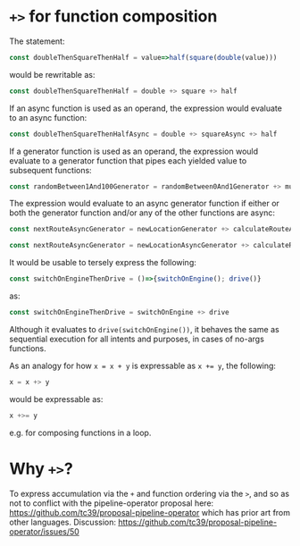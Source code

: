 # `+>` for function composition

The statement:

```javascript
const doubleThenSquareThenHalf = value=>half(square(double(value)))
```

would be rewritable as:

```javascript
const doubleThenSquareThenHalf = double +> square +> half
```

If an async function is used as an operand, the expression would evaluate to an async function:

```javascript
const doubleThenSquareThenHalfAsync = double +> squareAsync +> half
```

If a generator function is used as an operand, the expression would evaluate to a generator function that pipes each yielded value to subsequent functions:

```javascript
const randomBetween1And100Generator = randomBetween0And1Generator +> multiplyBy100
```

The expression would evaluate to an async generator function if either or both the generator function and/or any of the other functions are async:

```javascript
const nextRouteAsyncGenerator = newLocationGenerator +> calculateRouteAsync //sync generator, async function
```

```javascript
const nextRouteAsyncGenerator = newLocationAsyncGenerator +> calculateRoute //async generator, sync function
```

It would be usable to tersely express the following:

```javascript
const switchOnEngineThenDrive = ()=>{switchOnEngine(); drive()}
```

as:

```javascript
const switchOnEngineThenDrive = switchOnEngine +> drive
```

Although it evaluates to `drive(switchOnEngine())`, it behaves the same as sequential execution for all intents and purposes, in cases of no-args functions.

As an analogy for how `x = x + y` is expressable as `x += y`, the following:

```javascript
x = x +> y
```

would be expressable as:

```javascript
x +>= y
```

e.g. for composing functions in a loop.

# Why `+>`?

To express accumulation via the `+` and function ordering via the `>`, and so as not to conflict with the pipeline-operator proposal here: https://github.com/tc39/proposal-pipeline-operator which has prior art from other languages. Discussion: https://github.com/tc39/proposal-pipeline-operator/issues/50
